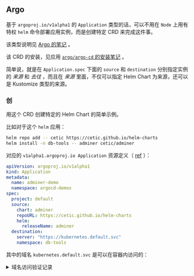 
## Argo

基于 `argoproj.io/v1alpha1` 的 `Application` 类型的话，可以不用在 `Node` 上用有特权 `helm` 命令部署应用实例，而是创建特定 CRD 来完成这件事。

该类型说明见 [Argo 的笔记](../../../practices-notes/argo-note#Application) 。

该 CRD 的安装，见应用 [`argo/argo-cd` 的安装笔记](../../../practices-notes/argo-note#argo-cd) 。

简单说，就是在 `Application.spec` 下面的 `source` 和 `destination` 分别指定实例的 *来源* 和 *去往* ，而且在 *来源* 里面，不仅可以指定 Helm Chart 为来源，还可以是 Kustomize 类型的来源。

### 创

用这个 CRD 创建特定的 Helm Chart 的简单示例。

比如对于这个 `helm` 应用：

~~~ sh
helm repo add -- cetic https://cetic.github.io/helm-charts
helm install -n db-tools -- adminer cetic/adminer
~~~

对应的 `v1alpha1.argoproj.io Application` 资源定义（ [ref](https://argo-cd.readthedocs.io/en/stable/user-guide/helm/) ）：

~~~ yaml
apiVersion: argoproj.io/v1alpha1
kind: Application
metadata:
  name: adminer-demo
  namespace: argocd-demos
spec:
  project: default
  source:
    chart: adminer
    repoURL: https://cetic.github.io/helm-charts
    helm:
      releaseName: adminer
  destination:
    server: "https://kubernetes.default.svc"
    namespace: db-tools
~~~

其中的域名 `kubernetes.default.svc` 是可以在容器内访问的：

<details>

<summary>域名访问验证记录</summary>

*这是一个在任意名称空间下启动的 `centos:7` 容器内的验证结果*

~~~ text
sh-4.2# ping kubernetes.default.svc
PING kubernetes.default.svc.cluster.local (10.96.0.1) 56(84) bytes of data.
64 bytes from kubernetes.default.svc.cluster.local (10.96.0.1): icmp_seq=1 ttl=64 time=0.454 ms
64 bytes from kubernetes.default.svc.cluster.local (10.96.0.1): icmp_seq=2 ttl=64 time=0.073 ms
64 bytes from kubernetes.default.svc.cluster.local (10.96.0.1): icmp_seq=3 ttl=64 time=0.081 ms
64 bytes from kubernetes.default.svc.cluster.local (10.96.0.1): icmp_seq=4 ttl=64 time=0.086 ms
64 bytes from kubernetes.default.svc.cluster.local (10.96.0.1): icmp_seq=5 ttl=64 time=0.064 ms
64 bytes from kubernetes.default.svc.cluster.local (10.96.0.1): icmp_seq=6 ttl=64 time=0.076 ms
^C
--- kubernetes.default.svc.cluster.local ping statistics ---
6 packets transmitted, 6 received, 0% packet loss, time 5005ms
rtt min/avg/max/mdev = 0.064/0.139/0.454/0.141 ms
sh-4.2# 
~~~

</details>



